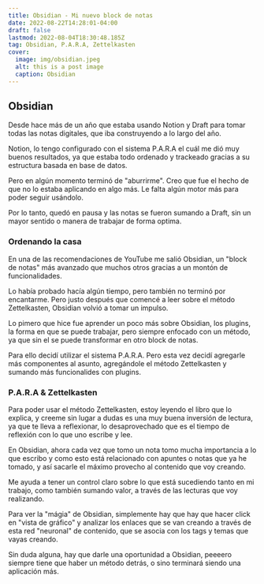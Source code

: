 ```yaml
---
title: Obsidian - Mi nuevo block de notas
date: 2022-08-22T14:28:01-04:00
draft: false
lastmod: 2022-08-04T18:30:48.185Z
tag: Obsidian, P.A.R.A, Zettelkasten
cover:
  image: img/obsidian.jpeg
  alt: this is a post image
  caption: Obsidian
---
```


## Obsidian

Desde hace más de un año que estaba usando Notion y Draft para tomar todas las notas digitales, que iba construyendo a lo largo del año.

Notion, lo tengo configurado con el sistema P.A.R.A el cuál me dió muy buenos resultados, ya que estaba todo ordenado y trackeado gracias a su estructura basada en base de datos.

Pero en algún momento terminó de "aburrirme". Creo que fue el hecho de que no lo estaba aplicando en algo más. Le falta algún motor más para poder seguir usándolo.

Por lo tanto, quedó en pausa y las notas se fueron sumando a Draft, sin un mayor sentido o manera de trabajar de forma optima.

### Ordenando la casa

En una de las recomendaciones de YouTube me salió Obsidian, un "block de notas" más avanzado que muchos otros gracias a un montón de funcionalidades.

Lo había probado hacía algún tiempo, pero también no terminó por encantarme. Pero justo después que comencé a leer sobre el método Zettelkasten, Obsidian volvió a tomar un impulso.

Lo pimero que hice fue aprender un poco más sobre Obsidian, los plugins, la forma en que se puede trabajar, pero siempre enfocado con un método, ya que sin el se puede transformar en otro block de notas.

Para ello decidí utilizar el sistema P.A.R.A. Pero esta vez decidí agregarle más componentes al asunto, agregándole el método Zettelkasten y sumando más funcionalides con plugins.

### P.A.R.A & Zettelkasten

Para poder usar el método Zettelkasten, estoy leyendo el libro que lo explica, y creeme sin lugar a dudas es una muy buena inversión de lectura, ya que te lleva a reflexionar, lo desaprovechado que es el tiempo de reflexión con lo que uno escribe y lee.

En Obsidian, ahora cada vez que tomo un nota tomo mucha importancia a lo que escribo y como esto está relacionado con apuntes o notas que ya he tomado, y así sacarle el máximo provecho al contenido que voy creando.

Me ayuda a tener un control claro sobre lo que está sucediendo tanto en mi trabajo, como también sumando valor, a través de las lecturas que voy realizando.

Para ver la "mágia" de Obsidian, simplemente hay que hay que hacer click en "vista de gráfico" y analizar los enlaces que se van creando a través de esta red "neuronal" de contenido, que se asocia con los tags y temas que vayas creando.

Sin duda alguna, hay que darle una oportunidad a Obsidian, peeeero siempre tiene que haber un método detrás, o sino terminará siendo una aplicación más.
